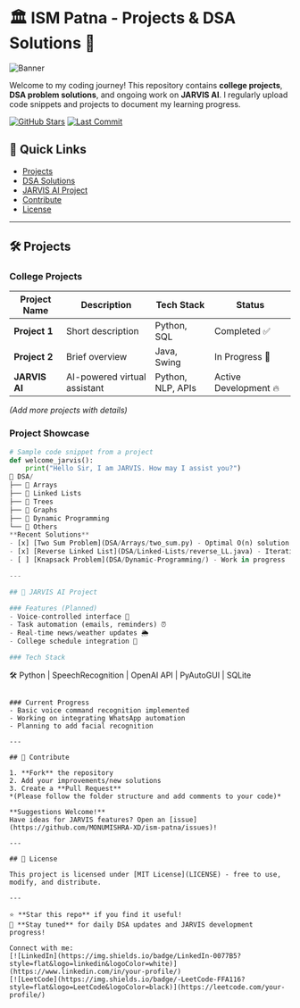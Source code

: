 # 🏛️ ISM Patna - Projects & DSA Solutions 🚀

![Banner](https://image-static.collegedunia.com/public/college_data/images/campusimage/1501926580dewrrdjh.JPG)  


Welcome to my coding journey! This repository contains **college projects**, **DSA problem solutions**, and ongoing work on **JARVIS AI**. I regularly upload code snippets and projects to document my learning progress.

[![GitHub Stars](https://img.shields.io/github/stars/MONUMISHRA-XD/ism-patna?style=social)](https://github.com/MONUMISHRA-XD/ism-patna/stargazers)
[![Last Commit](https://img.shields.io/github/last-commit/MONUMISHRA-XD/ism-patna)](https://github.com/MONUMISHRA-XD/ism-patna/commits/main)

## 📌 Quick Links
- [Projects](#-projects)
- [DSA Solutions](#-dsa-solutions)
- [JARVIS AI Project](#-jarvis-ai-project)
- [Contribute](#-contribute)
- [License](#-license)

---

## 🛠️ Projects

### College Projects
| Project Name | Description | Tech Stack | Status |
|--------------|-------------|------------|--------|
| **Project 1** | Short description | Python, SQL | Completed ✅ |
| **Project 2** | Brief overview | Java, Swing | In Progress 🚧 |
| **JARVIS AI** | AI-powered virtual assistant | Python, NLP, APIs | Active Development 🔥 |

*(Add more projects with details)*

### Project Showcase
```python
# Sample code snippet from a project
def welcome_jarvis():
    print("Hello Sir, I am JARVIS. How may I assist you?")
📂 DSA/
├── 📁 Arrays
├── 📁 Linked Lists
├── 📁 Trees
├── 📁 Graphs
├── 📁 Dynamic Programming
└── 📁 Others
**Recent Solutions**  
- [x] [Two Sum Problem](DSA/Arrays/two_sum.py) - Optimal O(n) solution  
- [x] [Reverse Linked List](DSA/Linked-Lists/reverse_LL.java) - Iterative approach  
- [ ] [Knapsack Problem](DSA/Dynamic-Programming/) - Work in progress  

---

## 🤖 JARVIS AI Project

### Features (Planned)
- Voice-controlled interface 🎤
- Task automation (emails, reminders) ⏰
- Real-time news/weather updates 🌦️
- College schedule integration 📅

### Tech Stack
``` 
🛠️ Python | SpeechRecognition | OpenAI API | PyAutoGUI | SQLite
```

### Current Progress
- Basic voice command recognition implemented
- Working on integrating WhatsApp automation
- Planning to add facial recognition

---

## 🤝 Contribute

1. **Fork** the repository
2. Add your improvements/new solutions
3. Create a **Pull Request**  
*(Please follow the folder structure and add comments to your code)*

**Suggestions Welcome!**  
Have ideas for JARVIS features? Open an [issue](https://github.com/MONUMISHRA-XD/ism-patna/issues)!

---

## 📜 License

This project is licensed under [MIT License](LICENSE) - free to use, modify, and distribute.

---

⭐ **Star this repo** if you find it useful!  
🔔 **Stay tuned** for daily DSA updates and JARVIS development progress!

Connect with me:  
[![LinkedIn](https://img.shields.io/badge/LinkedIn-0077B5?style=flat&logo=linkedin&logoColor=white)](https://www.linkedin.com/in/your-profile/)
[![LeetCode](https://img.shields.io/badge/-LeetCode-FFA116?style=flat&logo=LeetCode&logoColor=black)](https://leetcode.com/your-profile/)
